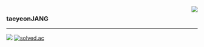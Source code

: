   <img align="right" src="https://github-readme-stats.vercel.app/api/top-langs/?username=tyjang95&theme=dracula&exclude_repo=clone-web-scrapper,clone-zoom&hide=Procfile&layout=compact&langs_count=8"/>


  ### taeyeonJANG
  ---

  <a href="https://github.com/taeyeonjang/KB_project"><img src="https://img.shields.io/badge/Github Projects-000000?style=flat-square&logo=github&logoColor=white"/></a> 
  <a href="https://solved.ac/tyjang95"><img alt="solved.ac" src="http://mazassumnida.wtf/api/mini/generate_badge?boj=tyjang95"/></a>
 
  
 
</div>





<!--
**taeyeonjang/taeyeonjang** is a ✨ _special_ ✨ repository because its `README.md` (this file) appears on your GitHub profile.

Here are some ideas to get you started:

- 🔭 I’m currently working on ...
- 🌱 I’m currently learning ...
- 👯 I’m looking to collaborate on ...
- 🤔 I’m looking for help with ...
- 💬 Ask me about ...
- 📫 How to reach me: ...
- 😄 Pronouns: ...
- ⚡ Fun fact: ...
-->
